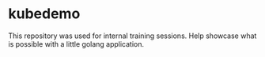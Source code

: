 # kubedemo
This repository was used for internal training sessions. Help showcase what is possible with a little golang application. 
